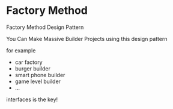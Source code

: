 # Factory Method
Factory Method Design Pattern

You Can Make Massive Builder Projects using this design pattern

for example 
- car factory
- burger builder
- smart phone builder
- game level builder
- ...

interfaces is the key!

